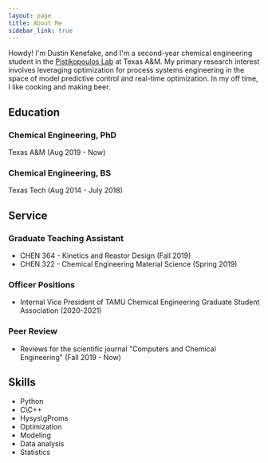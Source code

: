 ```yaml
---
layout: page
title: About Me
sidebar_link: true
---
```


Howdy! I'm Dustin Kenefake, and I'm a second-year chemical engineering student in the [Pistikopoulos Lab](http://parametric.tamu.edu/) at Texas A&M. My primary research interest involves leveraging optimization for process systems engineering in the space of model predictive control and real-time optimization. In my off time, I like cooking and making beer.  

## Education

### Chemical Engineering, PhD

Texas A&M (Aug 2019 - Now)

### Chemical Engineering, BS

Texas Tech (Aug 2014 - July 2018)

## Service

### Graduate Teaching Assistant 

* CHEN 364 - Kinetics and Reastor Design (Fall 2019)
* CHEN 322 - Chemical Engineering Material Science (Spring 2019)

### Officer Positions

* Internal Vice President of TAMU Chemical Engineering Graduate Student Association (2020-2021)

### Peer Review

* Reviews for the scientific journal "Computers and Chemical Engineering" (Fall 2019 - Now)

## Skills 

* Python
* C\C++
* Hysys\gProms
* Optimization
* Modeling
* Data analysis
* Statistics


